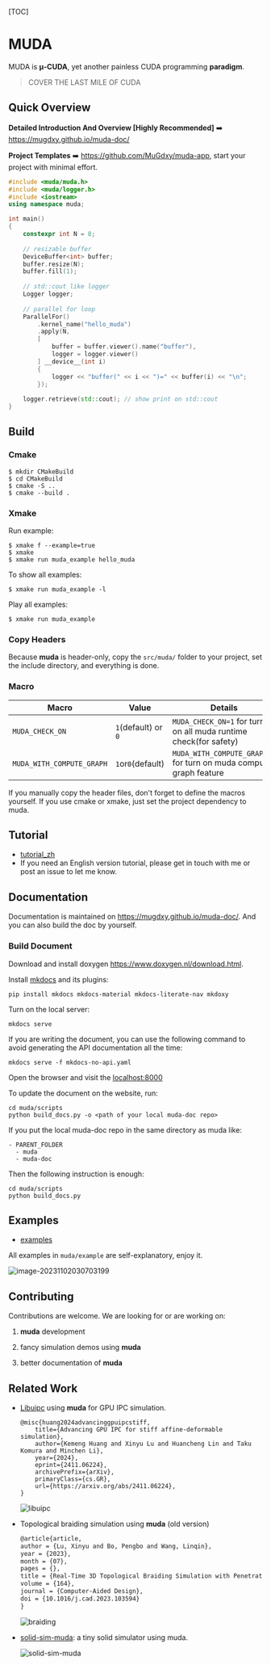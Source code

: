 [TOC]

# MUDA

MUDA is **μ-CUDA**, yet another painless CUDA programming **paradigm**.

> COVER THE LAST MILE OF CUDA

## Quick Overview

**Detailed Introduction And Overview [Highly Recommended]**  :arrow_right: https://mugdxy.github.io/muda-doc/ 

**Project Templates** :arrow_right: https://github.com/MuGdxy/muda-app, start your project with minimal effort.

```c++
#include <muda/muda.h>
#include <muda/logger.h>
#include <iostream>
using namespace muda;

int main()
{
    constexpr int N = 8;
    
    // resizable buffer
    DeviceBuffer<int> buffer;
    buffer.resize(N);
    buffer.fill(1);
    
    // std::cout like logger
    Logger logger;
    
    // parallel for loop
    ParallelFor()
        .kernel_name("hello_muda") 
        .apply(N,
      	[
            buffer = buffer.viewer().name("buffer"),
            logger = logger.viewer()
        ] __device__(int i) 
        {
            logger << "buffer(" << i << ")=" << buffer(i) << "\n";
        });
    
    logger.retrieve(std::cout); // show print on std::cout
}
```



## Build

### Cmake

```shell
$ mkdir CMakeBuild
$ cd CMakeBuild
$ cmake -S ..
$ cmake --build .
```

### Xmake

Run example:

```shell
$ xmake f --example=true
$ xmake 
$ xmake run muda_example hello_muda
```
To show all examples:

```shell
$ xmake run muda_example -l
```
Play all examples:

```shell
$ xmake run muda_example
```

### Copy Headers

Because **muda** is header-only, copy the `src/muda/` folder to your project, set the include directory, and everything is done.

### Macro

| Macro                     | Value               | Details                                                      |
| ------------------------- | ------------------- | ------------------------------------------------------------ |
| `MUDA_CHECK_ON`           | `1`(default) or `0` | `MUDA_CHECK_ON=1` for turn on all muda runtime check(for safety) |
| `MUDA_WITH_COMPUTE_GRAPH` | `1`or`0`(default)   | `MUDA_WITH_COMPUTE_GRAPH=1` for turn on muda compute graph feature |

If you manually copy the header files, don't forget to define the macros yourself. If you use cmake or xmake, just set the project dependency to muda.

## Tutorial

- [tutorial_zh](https://zhuanlan.zhihu.com/p/659664377)
- If you need an English version tutorial, please get in touch with me or post an issue to let me know.

## Documentation

Documentation is maintained on https://mugdxy.github.io/muda-doc/. And you can also build the doc by yourself. 

### Build Document

Download and install doxygen https://www.doxygen.nl/download.html.

Install [mkdocs](https://www.mkdocs.org/) and its plugins:

```shell
pip install mkdocs mkdocs-material mkdocs-literate-nav mkdoxy
```

Turn on the local server:

```shell
mkdocs serve
```

If you are writing the document, you can use the following command to avoid generating the API documentation all the time:

```shell
mkdocs serve -f mkdocs-no-api.yaml
```

Open the browser and visit the [localhost:8000](http://127.0.0.1:8000/)

To update the document on the website, run:

```shell
cd muda/scripts
python build_docs.py -o <path of your local muda-doc repo>
```

If you put the local muda-doc repo in the same directory as muda like:
```
- PARENT_FOLDER
  - muda
  - muda-doc
```

Then the following instruction is enough:
```shell
cd muda/scripts
python build_docs.py
```

## Examples

- [examples](./example/)

All examples in `muda/example` are self-explanatory,  enjoy it.

![image-20231102030703199](./docs/img/example-img.png)

## Contributing

Contributions are welcome. We are looking for or are working on:

1. **muda** development

2. fancy simulation demos using **muda**

3. better documentation of **muda**

## Related Work

- [Libuipc](https://github.com/spiriMirror/libuipc) using **muda** for GPU IPC simulation.
  
  ```
  @misc{huang2024advancinggpuipcstiff,
      title={Advancing GPU IPC for stiff affine-deformable simulation}, 
      author={Kemeng Huang and Xinyu Lu and Huancheng Lin and Taku Komura and Minchen Li},
      year={2024},
      eprint={2411.06224},
      archivePrefix={arXiv},
      primaryClass={cs.GR},
      url={https://arxiv.org/abs/2411.06224}, 
  }
  ```
  ![libuipc](./docs/img/libuipc.png)

- Topological braiding simulation using **muda** (old version)

  ```latex
  @article{article,
  author = {Lu, Xinyu and Bo, Pengbo and Wang, Linqin},
  year = {2023},
  month = {07},
  pages = {},
  title = {Real-Time 3D Topological Braiding Simulation with Penetration-Free Guarantee},
  volume = {164},
  journal = {Computer-Aided Design},
  doi = {10.1016/j.cad.2023.103594}
  }
  ```

  ![braiding](./docs/img/braiding.png)

- [solid-sim-muda](https://github.com/Roushelfy/solid-sim-muda): a tiny solid simulator using muda.
  
  ![solid-sim-muda](./docs/img/solid-sim-muda.png)
  
  





